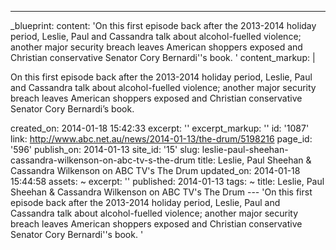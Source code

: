 ---
_blueprint:
  content: 'On this first episode back after the 2013-2014 holiday period, Leslie,
    Paul and Cassandra talk about alcohol-fuelled violence; another major security
    breach leaves American shoppers exposed and Christian conservative Senator Cory
    Bernardi''s book. '
  content_markup: |
    <p>On this first episode back after the 2013-2014 holiday period, Leslie, Paul and Cassandra talk about alcohol-fuelled violence; another major security breach leaves American shoppers exposed and Christian conservative Senator Cory Bernardi&rsquo;s book.</p>
  created_on: 2014-01-18 15:42:33
  excerpt: ''
  excerpt_markup: ''
  id: '1087'
  link: http://www.abc.net.au/news/2014-01-13/the-drum/5198216
  page_id: '596'
  publish_on: 2014-01-13
  site_id: '15'
  slug: leslie-paul-sheehan-cassandra-wilkenson-on-abc-tv-s-the-drum
  title: Leslie, Paul Sheehan & Cassandra Wilkenson on ABC TV's The Drum
  updated_on: 2014-01-18 15:44:58
assets: ~
excerpt: ''
published: 2014-01-13
tags: ~
title: Leslie, Paul Sheehan & Cassandra Wilkenson on ABC TV's The Drum
--- 'On this first episode back after the 2013-2014 holiday period, Leslie, Paul and
  Cassandra talk about alcohol-fuelled violence; another major security breach leaves
  American shoppers exposed and Christian conservative Senator Cory Bernardi''s book. '
